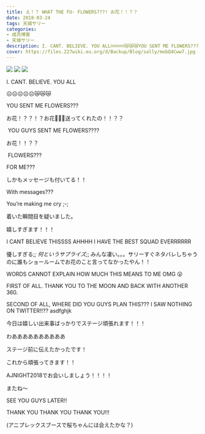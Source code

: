 ```yaml
---
title: え！？ WHAT THE FU- FLOWERS???! お花！！？？
date: 2018-03-24
tags: 天城サリー
categories: 
- 成员博客
- 天城サリー
description: I. CANT. BELIEVE. YOU ALL☹️☹️☹️☹️☹️😿😿😿YOU SENT ME FLOWERS???お花！？？！？お花💐🌼🌸送ってくれたの！！？？ YOU GUYS SENT ME FLOWERS???? お花！！？？ FLOWERS??? FOR ME??? しかもメッセージも付いて...
cover: https://files.227wiki.eu.org/d/Backup/Blog/sally/mobQ4Cww7.jpg 
---
```

![](https://files.227wiki.eu.org/d/Backup/Blog/sally/mobQ4Cww7.jpg)
![](https://files.227wiki.eu.org/d/Backup/Blog/sally/mobfnmcYg.jpg)
![](https://files.227wiki.eu.org/d/Backup/Blog/sally/mob7DG3Qr.jpg)

I. CANT. BELIEVE. YOU ALL


☹️☹️☹️☹️☹️😿😿😿


YOU SENT ME FLOWERS???

お花！？？！？お花💐🌼🌸送ってくれたの！！？？




 YOU GUYS SENT ME FLOWERS???? 

お花！！？？

 FLOWERS??? 


FOR ME??? 


しかもメッセージも付いてる！！


With messages??? 


You’re making me cry ;-; 


着いた瞬間目を疑いました。


嬉しすぎます！！！


I CANT BELIEVE THISSSS AHHHH I HAVE THE BEST SQUAD EVERRRRRR 


優しすぎる;_; 何というサプライズ;_; みんな凄い。。。サリーすぐネタバレしちゃうのに誰もショールームでお花のこと言ってなかったやん！！


WORDS CANNOT EXPLAIN HOW MUCH THIS MEANS TO ME OMG 😮 


FIRST OF ALL. THANK YOU TO THE MOON AND BACK WITH ANOTHER 360.


SECOND OF ALL, WHERE DID YOU GUYS PLAN THIS??? I SAW NOTHING ON TWITTER!!?? asdfghjk 


今日は嬉しい出来事ばっかりでステージ頑張れます！！！


わああああああああああ


ステージ前に伝えたかったです！


これから頑張ってきます！！


AJNIGHT2018でお会いしましょう！！！！


またね〜


SEE YOU GUYS LATER!!


THANK YOU THANK YOU THANK YOU!!! 

(アニプレックスブースで桜ちゃんには会えたかな？)










